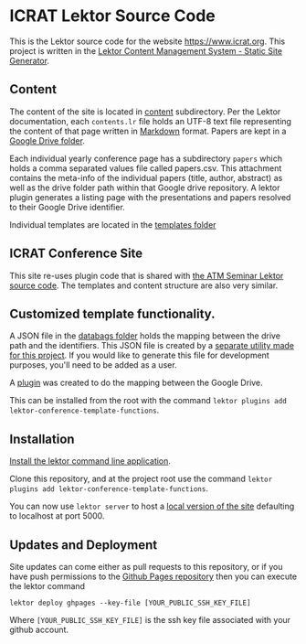 # ICRAT Lektor Source Code

This is the Lektor source code for the website https://www.icrat.org.  This project is written in the [Lektor Content Management System - Static Site Generator](https://www.getlektor.com).

## Content

The content of the site is located in [content](./content/) subdirectory.  Per the Lektor documentation, each `contents.lr` file holds an UTF-8 text file representing the content of that page written in [Markdown](https://commonmark.org/help/) format.  Papers are kept in a [Google Drive folder](https://drive.google.com/drive/folders/1aD26KOoAl1_jifbvZN8mU8ZD8jA1vj4T?usp=sharing).  

Each individual yearly conference page has a subdirectory `papers` which holds a comma separated values file called papers.csv.  This attachment contains the meta-info of the individual papers (title, author, abstract) as well as the drive folder path within that Google drive repository.  A lektor plugin generates a listing page with the presentations and papers resolved to their Google Drive identifier.

Individual templates are located in the [templates folder](./templates/)

## ICRAT Conference Site

This site re-uses plugin code that is shared with [the ATM Seminar Lektor source code](https://github.com/atmseminar-org/lektor-atmseminar-org/).  The templates and content structure are also very similar.

## Customized template functionality.

A JSON file in the [databags folder](./databags/) holds the mapping between the drive path and the identifiers.  This JSON file is created by a [separate utility made for this project](https://github.com/atmseminar-org/pydrivelist).  If you would like to generate this file for development purposes, you'll need to be added as a user.  

A [plugin](https://github.com/atmseminar-org/lektor-atmseminar-org/tree/main/packages/conference-template-functions) was created to do the mapping between the Google Drive.

This can be installed from the root with the command `lektor plugins add lektor-conference-template-functions`.

## Installation

[Install the lektor command line application](https://www.getlektor.com/docs/installation/).

Clone this repository, and at the project root use the command `lektor plugins add lektor-conference-template-functions`.

You can now use `lektor server` to host a [local version of the site](http://localhost:5000/) defaulting to localhost at port 5000.

## Updates and Deployment

Site updates can come either as pull requests to this repository, or if you have push permissions to the [Github Pages repository](https://github.com/icrat-org/icrat-org.github.io) then you can execute the lektor command

`lektor deploy ghpages --key-file [YOUR_PUBLIC_SSH_KEY_FILE]`

Where `[YOUR_PUBLIC_SSH_KEY_FILE]` is the ssh key file associated with your github account.

